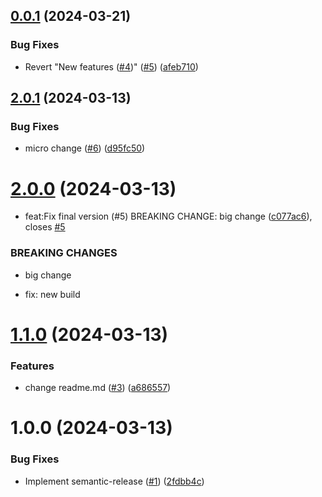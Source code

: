 ## [0.0.1](https://github.com/EFranklyn/semantic-release/compare/v0.0.0...v0.0.1) (2024-03-21)


### Bug Fixes

* Revert "New features ([#4](https://github.com/EFranklyn/semantic-release/issues/4))" ([#5](https://github.com/EFranklyn/semantic-release/issues/5)) ([afeb710](https://github.com/EFranklyn/semantic-release/commit/afeb710e05e7c381c3794b6d6ea46e81ea2e8c1a))

## [2.0.1](https://github.com/EFranklyn/semantic-release/compare/v2.0.0...v2.0.1) (2024-03-13)


### Bug Fixes

* micro change ([#6](https://github.com/EFranklyn/semantic-release/issues/6)) ([d95fc50](https://github.com/EFranklyn/semantic-release/commit/d95fc50897fba1518b7241475965b01e09554b5a))

# [2.0.0](https://github.com/EFranklyn/semantic-release/compare/v1.1.0...v2.0.0) (2024-03-13)


* feat:Fix final version (#5) BREAKING CHANGE: big change ([c077ac6](https://github.com/EFranklyn/semantic-release/commit/c077ac6d868c13c9dea1db7bd48ec7cf32cc34ea)), closes [#5](https://github.com/EFranklyn/semantic-release/issues/5)


### BREAKING CHANGES

* big change

* fix: new build

# [1.1.0](https://github.com/EFranklyn/semantic-release/compare/v1.0.0...v1.1.0) (2024-03-13)


### Features

* change readme.md ([#3](https://github.com/EFranklyn/semantic-release/issues/3)) ([a686557](https://github.com/EFranklyn/semantic-release/commit/a686557ca8970b816d11aa759af707d5f10a4d57))

# 1.0.0 (2024-03-13)


### Bug Fixes

* Implement semantic-release ([#1](https://github.com/EFranklyn/semantic-release/issues/1)) ([2fdbb4c](https://github.com/EFranklyn/semantic-release/commit/2fdbb4c249a92c42f4d4c0e69ab07667e7fea8aa))
